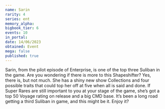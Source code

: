 ```yaml
---
name: Sarin
rarity: 4
series: ent
memory_alpha:
bigbook_tier: 6
events: 10
in_portal:
date: 14/06/2023
obtained: Event
mega: false
published: true
---
```


Sarin, from the pilot episode of Enterprise, is one of the top three Suliban in the game. Are you wondering if there is more to this Shapeshifter? Yes, there is, but not much. She has a shiny new show Collections and four possible traits that could top her off at five when all is said and done. If Super Rares are still important to you at your stage of the game, she’s got a top 50 Voyage rating on release and a big CMD base. It’s been a long road getting a third Suliban in game, and this might be it. Enjoy it?
